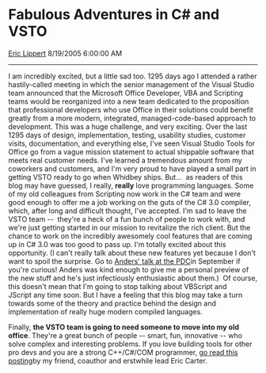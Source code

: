 # Fabulous Adventures in C\# and VSTO

[Eric Lippert](https://social.msdn.microsoft.com/profile/Eric%20Lippert) 8/19/2005 6:00:00 AM

-----

I am incredibly excited, but a little sad too. 1295 days ago I attended a rather hastily-called meeting in which the senior management of the Visual Studio team announced that the Microsoft Office Developer, VBA and Scripting teams would be reorganized into a new team dedicated to the proposition that professional developers who use Office in their solutions could benefit greatly from a more modern, integrated, managed-code-based approach to development. This was a huge challenge, and very exciting. Over the last 1295 days of design, implementation, testing, usability studies, customer visits, documentation, and everything else, I've seen Visual Studio Tools for Office go from a vague mission statement to actual shippable software that meets real customer needs. I've learned a tremendous amount from my coworkers and customers, and I'm very proud to have played a small part in getting VSTO ready to go when Whidbey ships. But...  as readers of this blog may have guessed, I really, **really** love programming languages. Some of my old colleagues from Scripting now work in the C\# team and were good enough to offer me a job working on the guts of the C\# 3.0 compiler, which, after long and difficult thought, I've accepted. I'm sad to leave the VSTO team --  they're a heck of a fun bunch of people to work with, and we're just getting started in our mission to revitalize the rich client. But the chance to work on the incredibly awesomely cool features that are coming up in C\# 3.0 was too good to pass up. I'm totally excited about this opportunity. (I can't really talk about these new features yet because I don't want to spoil the surprise. Go to [Anders' talk at the PDC](http://commnet.microsoftpdc.com/content/sessions.aspx)in September if you're curious\! Anders was kind enough to give me a personal preview of the new stuff and he's just infectiously enthusiastic about them.)  Of course, this doesn't mean that I'm going to stop talking about VBScript and JScript any time soon. But I have a feeling that this blog may take a turn towards some of the theory and practice behind the design and implementation of really huge modern compiled languages.

Finally, **the VSTO team is going to need someone to move into my old office**. They're a great bunch of people -- smart, fun, innovative -- who solve complex and interesting problems. If you love building tools for other pro devs and you are a strong C++/C\#/COM programmer, [go read this posting](http://blogs.msdn.com/eric_carter/archive/2005/06/13/428632.aspx)by my friend, coauthor and erstwhile lead Eric Carter.

